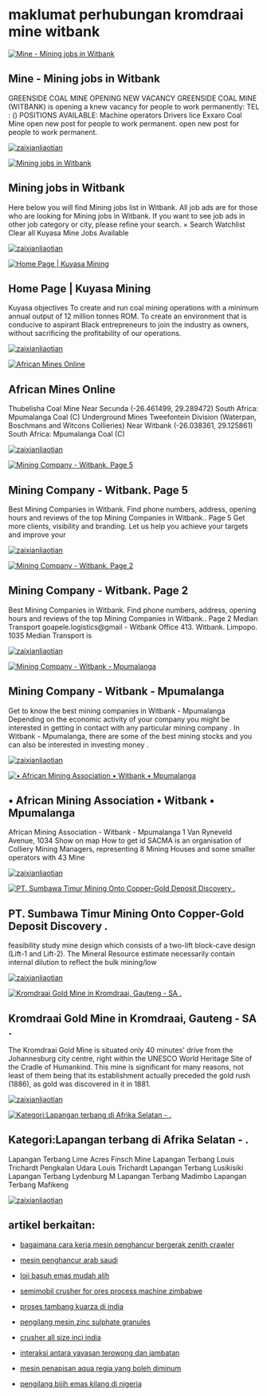 # maklumat perhubungan kromdraai mine witbank
<a href="https://mnn.zoosnet.net/LR/Chatpre.aspx?id=MNN94995150&p=https://topgrinding.com/" target="_blank">![Mine - Mining jobs in Witbank](https://github.com/technlg/images/blob/main/45.jpg)</a>
## Mine - Mining jobs in Witbank
GREENSIDE COAL MINE OPENING NEW VACANCY GREENSIDE COAL MINE (WITBANK) is opening a knew vacancy for people to work permanently: TEL : () POSITIONS AVAILABLE: Machine operators Drivers lice Exxaro Coal Mine open new post for people to work permanent. open new post for people to work permanent.
<a href="https://mnn.zoosnet.net/LR/Chatpre.aspx?id=MNN94995150&p=https://topgrinding.com/" target="_blank"><img src="https://github.com/technlg/images/raw/main/chat11.jpg" alt="zaixianliaotian"/></a><a href="//whatsapp.shibangsoft.com/WhatsApp.php" ><img src="https://github.com/technlg/images/raw/main/chat11.png" alt=""></a>
<a href="https://mnn.zoosnet.net/LR/Chatpre.aspx?id=MNN94995150&p=https://topgrinding.com/" target="_blank">![Mining jobs in Witbank](https://github.com/technlg/images/blob/main/35.jpg)</a>
## Mining jobs in Witbank
Here below you will find Mining jobs list in Witbank. All job ads are for those who are looking for Mining jobs in Witbank. If you want to see job ads in other job category or city, please refine your search. × Search Watchlist Clear all Kuyasa Mine Jobs Available 
<a href="https://mnn.zoosnet.net/LR/Chatpre.aspx?id=MNN94995150&p=https://topgrinding.com/" target="_blank"><img src="https://github.com/technlg/images/raw/main/chat11.jpg" alt="zaixianliaotian"/></a><a href="//whatsapp.shibangsoft.com/WhatsApp.php" ><img src="https://github.com/technlg/images/raw/main/chat11.png" alt=""></a>
<a href="https://mnn.zoosnet.net/LR/Chatpre.aspx?id=MNN94995150&p=https://topgrinding.com/" target="_blank">![Home Page | Kuyasa Mining](https://github.com/technlg/images/blob/main/32.jpg)</a>
## Home Page | Kuyasa Mining
Kuyasa objectives To create and run coal mining operations with a minimum annual output of 12 million tonnes ROM. To create an environment that is conducive to aspirant Black entrepreneurs to join the industry as owners, without sacrificing the profitability of our operations.
<a href="https://mnn.zoosnet.net/LR/Chatpre.aspx?id=MNN94995150&p=https://topgrinding.com/" target="_blank"><img src="https://github.com/technlg/images/raw/main/chat11.jpg" alt="zaixianliaotian"/></a><a href="//whatsapp.shibangsoft.com/WhatsApp.php" ><img src="https://github.com/technlg/images/raw/main/chat11.png" alt=""></a>
<a href="https://mnn.zoosnet.net/LR/Chatpre.aspx?id=MNN94995150&p=https://topgrinding.com/" target="_blank">![African Mines Online](https://github.com/technlg/images/blob/main/59.jpg)</a>
## African Mines Online
Thubelisha Coal Mine Near Secunda (-26.461499, 29.289472) South Africa: Mpumalanga Coal (C) Underground Mines Tweefontein Division (Waterpan, Boschmans and Witcons Collieries) Near Witbank (-26.038361, 29.125861) South Africa: Mpumalanga Coal (C)
<a href="https://mnn.zoosnet.net/LR/Chatpre.aspx?id=MNN94995150&p=https://topgrinding.com/" target="_blank"><img src="https://github.com/technlg/images/raw/main/chat11.jpg" alt="zaixianliaotian"/></a><a href="//whatsapp.shibangsoft.com/WhatsApp.php" ><img src="https://github.com/technlg/images/raw/main/chat11.png" alt=""></a>
<a href="https://mnn.zoosnet.net/LR/Chatpre.aspx?id=MNN94995150&p=https://topgrinding.com/" target="_blank">![Mining Company - Witbank. Page 5](https://github.com/technlg/images/blob/main/40.jpg)</a>
## Mining Company - Witbank. Page 5
Best Mining Companies in Witbank. Find phone numbers, address, opening hours and reviews of the top Mining Companies in Witbank.. Page 5 Get more clients, visibility and branding. Let us help you achieve your targets and improve your 
<a href="https://mnn.zoosnet.net/LR/Chatpre.aspx?id=MNN94995150&p=https://topgrinding.com/" target="_blank"><img src="https://github.com/technlg/images/raw/main/chat11.jpg" alt="zaixianliaotian"/></a><a href="//whatsapp.shibangsoft.com/WhatsApp.php" ><img src="https://github.com/technlg/images/raw/main/chat11.png" alt=""></a>
<a href="https://mnn.zoosnet.net/LR/Chatpre.aspx?id=MNN94995150&p=https://topgrinding.com/" target="_blank">![Mining Company - Witbank. Page 2](https://github.com/technlg/images/blob/main/9.jpg)</a>
## Mining Company - Witbank. Page 2
Best Mining Companies in Witbank. Find phone numbers, address, opening hours and reviews of the top Mining Companies in Witbank.. Page 2 Median Transport goapele.logistics@gmail - Witbank Office 413. Witbank. Limpopo. 1035 Median Transport is 
<a href="https://mnn.zoosnet.net/LR/Chatpre.aspx?id=MNN94995150&p=https://topgrinding.com/" target="_blank"><img src="https://github.com/technlg/images/raw/main/chat11.jpg" alt="zaixianliaotian"/></a><a href="//whatsapp.shibangsoft.com/WhatsApp.php" ><img src="https://github.com/technlg/images/raw/main/chat11.png" alt=""></a>
<a href="https://mnn.zoosnet.net/LR/Chatpre.aspx?id=MNN94995150&p=https://topgrinding.com/" target="_blank">![Mining Company - Witbank - Mpumalanga](https://github.com/technlg/images/blob/main/23.jpg)</a>
## Mining Company - Witbank - Mpumalanga
Get to know the best mining companies in Witbank - Mpumalanga Depending on the economic activity of your company you might be interested in getting in contact with any particular mining company . In Witbank - Mpumalanga, there are some of the best mining stocks and you can also be interested in investing money .
<a href="https://mnn.zoosnet.net/LR/Chatpre.aspx?id=MNN94995150&p=https://topgrinding.com/" target="_blank"><img src="https://github.com/technlg/images/raw/main/chat11.jpg" alt="zaixianliaotian"/></a><a href="//whatsapp.shibangsoft.com/WhatsApp.php" ><img src="https://github.com/technlg/images/raw/main/chat11.png" alt=""></a>
<a href="https://mnn.zoosnet.net/LR/Chatpre.aspx?id=MNN94995150&p=https://topgrinding.com/" target="_blank">![• African Mining Association • Witbank • Mpumalanga](https://github.com/technlg/images/blob/main/44.jpg)</a>
## • African Mining Association • Witbank • Mpumalanga
African Mining Association - Witbank - Mpumalanga 1 Van Ryneveld Avenue, 1034 Show on map How to get id  SACMA is an organisation of Colliery Mining Managers, representing 8 Mining Houses and some smaller operators with 43 Mine 
<a href="https://mnn.zoosnet.net/LR/Chatpre.aspx?id=MNN94995150&p=https://topgrinding.com/" target="_blank"><img src="https://github.com/technlg/images/raw/main/chat11.jpg" alt="zaixianliaotian"/></a><a href="//whatsapp.shibangsoft.com/WhatsApp.php" ><img src="https://github.com/technlg/images/raw/main/chat11.png" alt=""></a>
<a href="https://mnn.zoosnet.net/LR/Chatpre.aspx?id=MNN94995150&p=https://topgrinding.com/" target="_blank">![PT. Sumbawa Timur Mining Onto Copper-Gold Deposit Discovery .](https://github.com/technlg/images/blob/main/33.jpg)</a>
## PT. Sumbawa Timur Mining Onto Copper-Gold Deposit Discovery .
feasibility study mine design which consists of a two-lift block-cave design (Lift-1 and Lift-2). The Mineral Resource estimate necessarily contain internal dilution to reflect the bulk mining/low 
<a href="https://mnn.zoosnet.net/LR/Chatpre.aspx?id=MNN94995150&p=https://topgrinding.com/" target="_blank"><img src="https://github.com/technlg/images/raw/main/chat11.jpg" alt="zaixianliaotian"/></a><a href="//whatsapp.shibangsoft.com/WhatsApp.php" ><img src="https://github.com/technlg/images/raw/main/chat11.png" alt=""></a>
<a href="https://mnn.zoosnet.net/LR/Chatpre.aspx?id=MNN94995150&p=https://topgrinding.com/" target="_blank">![Kromdraai Gold Mine in Kromdraai, Gauteng - SA .](https://github.com/technlg/images/blob/main/24.jpg)</a>
## Kromdraai Gold Mine in Kromdraai, Gauteng - SA .
The Kromdraai Gold Mine is situated only 40 minutes' drive from the Johannesburg city centre, right within the UNESCO World Heritage Site of the Cradle of Humankind. This mine is significant for many reasons, not least of them being that its establishment actually preceded the gold rush (1886), as gold was discovered in it in 1881.
<a href="https://mnn.zoosnet.net/LR/Chatpre.aspx?id=MNN94995150&p=https://topgrinding.com/" target="_blank"><img src="https://github.com/technlg/images/raw/main/chat11.jpg" alt="zaixianliaotian"/></a><a href="//whatsapp.shibangsoft.com/WhatsApp.php" ><img src="https://github.com/technlg/images/raw/main/chat11.png" alt=""></a>
<a href="https://mnn.zoosnet.net/LR/Chatpre.aspx?id=MNN94995150&p=https://topgrinding.com/" target="_blank">![Kategori:Lapangan terbang di Afrika Selatan - .](https://github.com/technlg/images/blob/main/51.jpg)</a>
## Kategori:Lapangan terbang di Afrika Selatan - .
Lapangan Terbang Lime Acres Finsch Mine Lapangan Terbang Louis Trichardt Pengkalan Udara Louis Trichardt Lapangan Terbang Lusikisiki Lapangan Terbang Lydenburg M Lapangan Terbang Madimbo Lapangan Terbang Mafikeng 
<a href="https://mnn.zoosnet.net/LR/Chatpre.aspx?id=MNN94995150&p=https://topgrinding.com/" target="_blank"><img src="https://github.com/technlg/images/raw/main/chat11.jpg" alt="zaixianliaotian"/></a><a href="//whatsapp.shibangsoft.com/WhatsApp.php" ><img src="https://github.com/technlg/images/raw/main/chat11.png" alt=""></a>
## artikel berkaitan:
* [bagaimana cara kerja mesin penghancur bergerak zenith crawler](bagaimana%20cara%20kerja%20mesin%20penghancur%20bergerak%20zenith%20crawler.md)
* [mesin penghancur arab saudi](mesin%20penghancur%20arab%20saudi.md)
* [loji basuh emas mudah alih](loji%20basuh%20emas%20mudah%20alih.md)
* [semimobil crusher for ores process machine zimbabwe](semimobil%20crusher%20for%20ores%20process%20machine%20zimbabwe.md)
* [proses tambang kuarza di india](proses%20tambang%20kuarza%20di%20india.md)
* [pengilang mesin zinc sulphate granules](pengilang%20mesin%20zinc%20sulphate%20granules.md)
* [crusher all size inci india](crusher%20all%20size%20inci%20india.md)
* [interaksi antara yayasan terowong dan jambatan](interaksi%20antara%20yayasan%20terowong%20dan%20jambatan.md)
* [mesin penapisan aqua regia yang boleh diminum](mesin%20penapisan%20aqua%20regia%20yang%20boleh%20diminum.md)
* [pengilang bijih emas kilang di nigeria](pengilang%20bijih%20emas%20kilang%20di%20nigeria.md)
